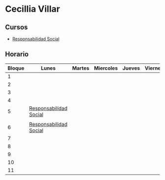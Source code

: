 # Cecillia Villar

## Cursos
- [Responsabilidad Social](../Cursos/ResponsabilidadSocial.md)

## Horario
| Bloque | Lunes | Martes | Miercoles | Jueves | Viernes | Sabado |
| --- | --- | --- | --- | --- | --- | --- |
| 1 | | | | | | |
| 2 | | | | | | |
| 3 | | | | | | |
| 4 | | | | | | |
| 5 | [Responsabilidad Social](../Cursos/ResponsabilidadSocial.md)
 | | | | | |
| 6 | [Responsabilidad Social](../Cursos/ResponsabilidadSocial.md) | | | | | |
| 7 | | | | | | |
| 8 | | | | | | |
| 9 | | | | | | |
| 10 | | | | | | |
| 11 | | | | | | |


